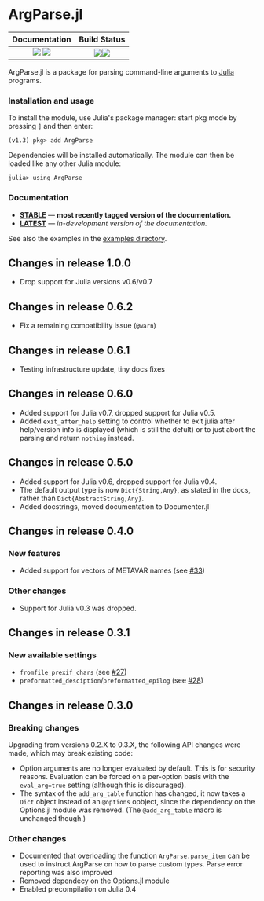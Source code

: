 # ArgParse.jl

| **Documentation**                                                               | **Build Status**                                             |
|:-------------------------------------------------------------------------------:|:------------------------------------------------------------:|
| [![][docs-stable-img]][docs-stable-url] [![][docs-latest-img]][docs-latest-url] | [![][travis-img]][travis-url][![][codecov-img]][codecov-url] |

ArgParse.jl is a package for parsing command-line arguments to
[Julia][julia] programs.

### Installation and usage

To install the module, use Julia's package manager: start pkg mode by pressing `]` and then enter:

```
(v1.3) pkg> add ArgParse
```

Dependencies will be installed automatically.
The module can then be loaded like any other Julia module:

```
julia> using ArgParse
```

### Documentation

- [**STABLE**][docs-stable-url] &mdash; **most recently tagged version of the documentation.**
- [**LATEST**][docs-latest-url] &mdash; *in-development version of the documentation.*

See also the examples in the [examples directory](examples).

## Changes in release 1.0.0

* Drop support for Julia versions v0.6/v0.7

## Changes in release 0.6.2

* Fix a remaining compatibility issue (`@warn`)

## Changes in release 0.6.1

* Testing infrastructure update, tiny docs fixes

## Changes in release 0.6.0

* Added support for Julia v0.7, dropped support for Julia v0.5.
* Added `exit_after_help` setting to control whether to exit julia after help/version info is displayed
  (which is still the defult) or to just abort the parsing and return `nothing` instead.

## Changes in release 0.5.0

* Added support for Julia v0.6, dropped support for Julia v0.4.
* The default output type is now `Dict{String,Any}`, as stated in the docs,
  rather than `Dict{AbstractString,Any}`.
* Added docstrings, moved documentation to Documenter.jl

## Changes in release 0.4.0

### New features

* Added support for vectors of METAVAR names (see [#33][PR33])

### Other changes

* Support for Julia v0.3 was dropped.

## Changes in release 0.3.1

### New available settings

* `fromfile_prexif_chars` (see [#27][PR27])
* `preformatted_desciption`/`preformatted_epilog` (see [#28][PR28])

## Changes in release 0.3.0

### Breaking changes

Upgrading from versions 0.2.X to 0.3.X, the following API changes were made,
which may break existing code:

* Option arguments are no longer evaluated by default. This is for security
  reasons. Evaluation can be forced on a per-option basis with the
  `eval_arg=true` setting (although this is discuraged).
* The syntax of the `add_arg_table` function has changed, it now takes a `Dict`
  object instead of an `@options` opbject, since the dependency on the
  Options.jl module was removed. (The `@add_arg_table` macro is unchanged
  though.)

### Other changes

* Documented that overloading the function `ArgParse.parse_item` can be used to
  instruct ArgParse on how to parse custom types. Parse error reporting was
  also improved
* Removed dependecy on the Options.jl module
* Enabled precompilation on Julia 0.4


[Julia]: http://julialang.org

[docs-stable-img]: https://img.shields.io/badge/docs-stable-blue.svg
[docs-stable-url]: https://carlobaldassi.github.io/ArgParse.jl/stable
[docs-latest-img]: https://img.shields.io/badge/docs-latest-blue.svg
[docs-latest-url]: https://carlobaldassi.github.io/ArgParse.jl/latest

[travis-img]: https://travis-ci.org/carlobaldassi/ArgParse.jl.svg?branch=master
[travis-url]: https://travis-ci.org/carlobaldassi/ArgParse.jl

[codecov-img]: https://codecov.io/gh/carlobaldassi/ArgParse.jl/branch/master/graph/badge.svg
[codecov-url]: https://codecov.io/gh/carlobaldassi/ArgParse.jl

[PR27]: https://github.com/carlobaldassi/ArgParse.jl/pull/27
[PR28]: https://github.com/carlobaldassi/ArgParse.jl/pull/28
[PR33]: https://github.com/carlobaldassi/ArgParse.jl/pull/33
